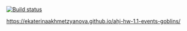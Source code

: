 [![Build status](https://ci.appveyor.com/api/projects/status/umesb31cdqymetp7?svg=true)](https://ci.appveyor.com/project/EkaterinaAkhmetzyanova/ahj-hw-1-1-events-goblins)

https://ekaterinaakhmetzyanova.github.io/ahj-hw-1.1-events-goblins/

